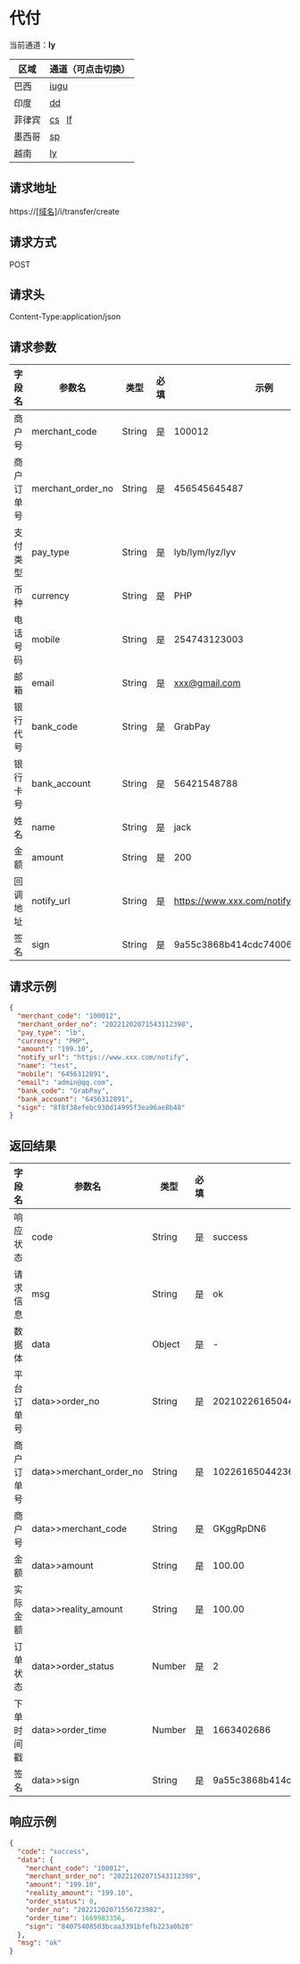 
# 代付

当前通道：**ly**

| 区域 | 通道（可点击切换）                                           |
| --- |-----------------------------------------------------|
| 巴西 | [iugu](代付.html)                                 |
| 印度 | [dd](代付(dd).html)|
| 菲律宾 | [cs](代付(cs).html)&nbsp;&nbsp; [lf](代付(lf).html) |
| 墨西哥 | [sp](代付(sp).html)|
| 越南 | [ly](代付(ly).html)|

## 请求地址
https://[[域名]](../help/区域域名.html)/i/transfer/create

## 请求方式
POST

## 请求头
Content-Type:application/json

## 请求参数

| 字段名 | 参数名 | 类型 | 必填 | 示例 | 描述 |
|-----|-----|-----|-----|-----|-----|
|商户号|merchant_code|String| 是 | 100012 | 商户后台分配的商户号(商户系统->账户信息获取) |
|商户订单号|merchant_order_no|String| 是 | 456545645487 | 商户系统商户订单号，要求32个字符内 |
|支付类型|pay_type|String|是|lyb/lym/lyz/lyv|lyb-越南网银，lym-越南 momo，lyz-越南 zalo，lyv-越南 vtpay|
|币种|currency|String|是|PHP|菲律宾比索|
|电话号码|mobile|String|是|254743123003|收款人联系方式|
|邮箱|email|String|是|xxx@gmail.com|收款人邮箱|
|银行代号|bank_code|String|是|GrabPay|GrabPay,Gcash,Paymaya(任选一种)|
|银行卡号|bank_account|String|是|56421548788|收款银行卡号|
|姓名|name|String|是|jack|收款人姓名|
|金额|amount|String|是|200|单位(元)，保留两位小数|
|回调地址|notify_url|String|是|https://www.xxx.com/notify|付款成功后支付系统通过该地址通知支付结果|
|签名|sign|String|是|9a55c3868b414cdc740068420a2d3q00|[签名算法](../rule/签名算法.html)|

## 请求示例

```json
{
  "merchant_code": "100012",
  "merchant_order_no": "20221202071543112398",
  "pay_type": "lb",
  "currency": "PHP",
  "amount": "199.10",
  "notify_url": "https://www.xxx.com/notify",
  "name": "test",
  "mobile": "6456312891",
  "email": "admin@qq.com",
  "bank_code": "GrabPay",
  "bank_account": "6456312891",
  "sign": "8f8f38efebc930d14995f3ea96ae8b48"
}
```

## 返回结果

|字段名|参数名|类型|必填|示例|描述|
|-----|-------------------------|-----|-----|-----|-----|
|响应状态|code|String|是|success|success/fail/error|
|请求信息|msg|String|是|ok|返回的请求信息|
|数据体|data|Object|是|-|以下为数据体属性|
|平台订单号|data>>order_no|String|是|20210226165044236|系统生成的平台订单号|
|商户订单号|data>>merchant_order_no|String|是|10226165044236|商户系统商户订单号，要求32个字符内|
|商户号|data>>merchant_code|String|是|GKggRpDN6|商户后台分配的商户号(商户系统->账户信息获取)|
|金额|data>>amount|String|是|100.00|单位(元)，保留两位小数|
|实际金额|data>>reality_amount|String|是|100.00|单位(元)，保留两位小数|
|订单状态|data>>order_status|Number|是|2|[参数说明](../help/参数说明.html#订单状态)|
|下单时间戳|data>>order_time|Number|是|1663402686|精确到秒|
|签名|data>>sign|String|是|9a55c3868b414cdc740068420a2d3q00|[签名算法](../rule/签名算法.html)|

## 响应示例

```json
{
  "code": "success",
  "data": {
    "merchant_code": "100012",
    "merchant_order_no": "20221202071543112398",
    "amount": "199.10",
    "reality_amount": "199.10",
    "order_status": 0,
    "order_no": "20221202071556723982",
    "order_time": 1669983356,
    "sign": "84075408503bcaa3391bfefb223a0b20"
  },
  "msg": "ok"
}
```
